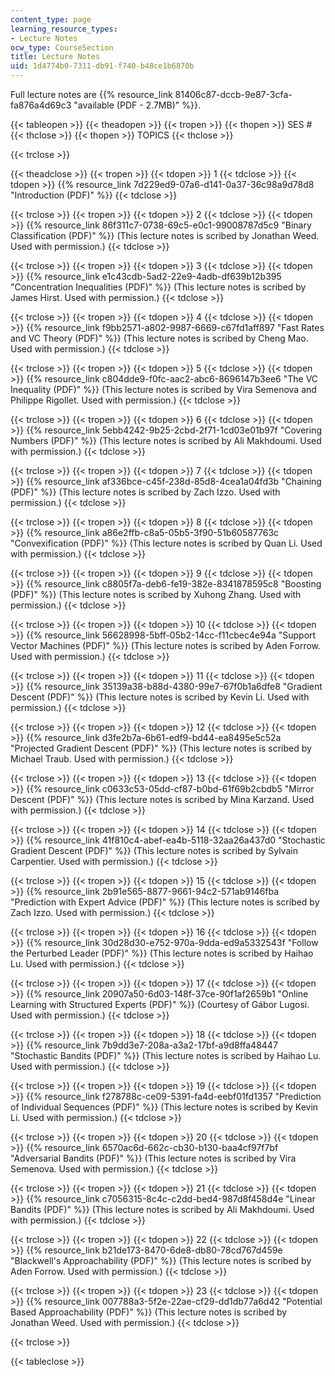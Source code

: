 ```yaml
---
content_type: page
learning_resource_types:
- Lecture Notes
ocw_type: CourseSection
title: Lecture Notes
uid: 1d4774b0-7311-db91-f740-b48ce1b6870b
---
```


Full lecture notes are {{% resource_link 81406c87-dccb-9e87-3cfa-fa876a4d69c3 "available (PDF - 2.7MB)" %}}.

{{< tableopen >}}
{{< theadopen >}}
{{< tropen >}}
{{< thopen >}}
SES #
{{< thclose >}}
{{< thopen >}}
TOPICS
{{< thclose >}}

{{< trclose >}}

{{< theadclose >}}
{{< tropen >}}
{{< tdopen >}}
1
{{< tdclose >}}
{{< tdopen >}}
{{% resource_link 7d229ed9-07a6-d141-0a37-36c98a9d78d8 "Introduction (PDF)" %}}
{{< tdclose >}}

{{< trclose >}}
{{< tropen >}}
{{< tdopen >}}
2
{{< tdclose >}}
{{< tdopen >}}
{{% resource_link 86f311c7-0738-69c5-e0c1-99008787d5c9 "Binary Classification (PDF)" %}} (This lecture notes is scribed by Jonathan Weed. Used with permission.)
{{< tdclose >}}

{{< trclose >}}
{{< tropen >}}
{{< tdopen >}}
3
{{< tdclose >}}
{{< tdopen >}}
{{% resource_link e1c43cdb-5ad2-22e9-4adb-df639b12b395 "Concentration Inequalities (PDF)" %}} (This lecture notes is scribed by James Hirst. Used with permission.)
{{< tdclose >}}

{{< trclose >}}
{{< tropen >}}
{{< tdopen >}}
4
{{< tdclose >}}
{{< tdopen >}}
{{% resource_link f9bb2571-a802-9987-6669-c67fd1aff897 "Fast Rates and VC Theory (PDF)" %}} (This lecture notes is scribed by Cheng Mao. Used with permission.)
{{< tdclose >}}

{{< trclose >}}
{{< tropen >}}
{{< tdopen >}}
5
{{< tdclose >}}
{{< tdopen >}}
{{% resource_link c804dde9-f0fc-aac2-abc6-8696147b3ee6 "The VC Inequality (PDF)" %}} (This lecture notes is scribed by Vira Semenova and Philippe Rigollet. Used with permission.)
{{< tdclose >}}

{{< trclose >}}
{{< tropen >}}
{{< tdopen >}}
6
{{< tdclose >}}
{{< tdopen >}}
{{% resource_link 5ebb4242-9b25-2cbd-2f71-1cd03e01b97f "Covering Numbers (PDF)" %}} (This lecture notes is scribed by Ali Makhdoumi. Used with permission.)
{{< tdclose >}}

{{< trclose >}}
{{< tropen >}}
{{< tdopen >}}
7
{{< tdclose >}}
{{< tdopen >}}
{{% resource_link af336bce-c45f-238d-85d8-4cea1a04fd3b "Chaining (PDF)" %}} (This lecture notes is scribed by Zach Izzo. Used with permission.)
{{< tdclose >}}

{{< trclose >}}
{{< tropen >}}
{{< tdopen >}}
8
{{< tdclose >}}
{{< tdopen >}}
{{% resource_link a86e2ffb-c8a5-05b5-3f90-51b60587763c "Convexification (PDF)" %}} (This lecture notes is scribed by Quan Li. Used with permission.)
{{< tdclose >}}

{{< trclose >}}
{{< tropen >}}
{{< tdopen >}}
9
{{< tdclose >}}
{{< tdopen >}}
{{% resource_link c8805f7a-deb6-fe19-382e-8341878595c8 "Boosting (PDF)" %}} (This lecture notes is scribed by Xuhong Zhang. Used with permission.)
{{< tdclose >}}

{{< trclose >}}
{{< tropen >}}
{{< tdopen >}}
10
{{< tdclose >}}
{{< tdopen >}}
{{% resource_link 56628998-5bff-05b2-14cc-f11cbec4e94a "Support Vector Machines (PDF)" %}} (This lecture notes is scribed by Aden Forrow. Used with permission.)
{{< tdclose >}}

{{< trclose >}}
{{< tropen >}}
{{< tdopen >}}
11
{{< tdclose >}}
{{< tdopen >}}
{{% resource_link 35139a38-b88d-4380-99e7-67f0b1a6dfe8 "Gradient Descent (PDF)" %}} (This lecture notes is scribed by Kevin Li. Used with permission.)
{{< tdclose >}}

{{< trclose >}}
{{< tropen >}}
{{< tdopen >}}
12
{{< tdclose >}}
{{< tdopen >}}
{{% resource_link d3fe2b7a-6b61-edf9-bd44-ea8495e5c52a "Projected Gradient Descent (PDF)" %}} (This lecture notes is scribed by Michael Traub. Used with permission.)
{{< tdclose >}}

{{< trclose >}}
{{< tropen >}}
{{< tdopen >}}
13
{{< tdclose >}}
{{< tdopen >}}
{{% resource_link c0633c53-05dd-cf87-b0bd-61f69b2cbdb5 "Mirror Descent (PDF)" %}} (This lecture notes is scribed by Mina Karzand. Used with permission.)
{{< tdclose >}}

{{< trclose >}}
{{< tropen >}}
{{< tdopen >}}
14
{{< tdclose >}}
{{< tdopen >}}
{{% resource_link 41f810c4-abef-ea4b-5118-32aa26a437d0 "Stochastic Gradient Descent (PDF)" %}} (This lecture notes is scribed by Sylvain Carpentier. Used with permission.)
{{< tdclose >}}

{{< trclose >}}
{{< tropen >}}
{{< tdopen >}}
15
{{< tdclose >}}
{{< tdopen >}}
{{% resource_link 2b91e565-8877-9661-94c2-571ab9146fba "Prediction with Expert Advice (PDF)" %}} (This lecture notes is scribed by Zach Izzo. Used with permission.)
{{< tdclose >}}

{{< trclose >}}
{{< tropen >}}
{{< tdopen >}}
16
{{< tdclose >}}
{{< tdopen >}}
{{% resource_link 30d28d30-e752-970a-9dda-ed9a5332543f "Follow the Perturbed Leader (PDF)" %}} (This lecture notes is scribed by Haihao Lu. Used with permission.)
{{< tdclose >}}

{{< trclose >}}
{{< tropen >}}
{{< tdopen >}}
17
{{< tdclose >}}
{{< tdopen >}}
{{% resource_link 20907a50-6d03-148f-37ce-90f1af2659b1 "Online Learning with Structured Experts (PDF)" %}} (Courtesy of Gábor Lugosi. Used with permission.)
{{< tdclose >}}

{{< trclose >}}
{{< tropen >}}
{{< tdopen >}}
18
{{< tdclose >}}
{{< tdopen >}}
{{% resource_link 7b9dd3e7-208a-a3a2-17bf-a9d8ffa48447 "Stochastic Bandits (PDF)" %}} (This lecture notes is scribed by Haihao Lu. Used with permission.)
{{< tdclose >}}

{{< trclose >}}
{{< tropen >}}
{{< tdopen >}}
19
{{< tdclose >}}
{{< tdopen >}}
{{% resource_link f278788c-ce09-5391-fa4d-eebf01fd1357 "Prediction of Individual Sequences (PDF)" %}} (This lecture notes is scribed by Kevin Li. Used with permission.)
{{< tdclose >}}

{{< trclose >}}
{{< tropen >}}
{{< tdopen >}}
20
{{< tdclose >}}
{{< tdopen >}}
{{% resource_link 6570ac6d-662c-cb30-b130-baa4cf97f7bf "Adversarial Bandits (PDF)" %}} (This lecture notes is scribed by Vira Semenova. Used with permission.)
{{< tdclose >}}

{{< trclose >}}
{{< tropen >}}
{{< tdopen >}}
21
{{< tdclose >}}
{{< tdopen >}}
{{% resource_link c7056315-8c4c-c2dd-bed4-987d8f458d4e "Linear Bandits (PDF)" %}} (This lecture notes is scribed by Ali Makhdoumi. Used with permission.)
{{< tdclose >}}

{{< trclose >}}
{{< tropen >}}
{{< tdopen >}}
22
{{< tdclose >}}
{{< tdopen >}}
{{% resource_link b21de173-8470-6de8-db80-78cd767d459e "Blackwell's Approachability (PDF)" %}} (This lecture notes is scribed by Aden Forrow. Used with permission.)
{{< tdclose >}}

{{< trclose >}}
{{< tropen >}}
{{< tdopen >}}
23
{{< tdclose >}}
{{< tdopen >}}
{{% resource_link 007788a3-5f2e-22ae-cf29-dd1db77a6d42 "Potential Based Approachability (PDF)" %}} (This lecture notes is scribed by Jonathan Weed. Used with permission.)
{{< tdclose >}}

{{< trclose >}}

{{< tableclose >}}